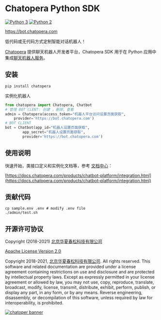 # Chatopera Python SDK

[![Python 3](https://img.shields.io/badge/python-3-blue.svg)](https://www.python.org/downloads/release/python-360/) [![Python 2](https://img.shields.io/badge/python-2-blue.svg)](https://www.python.org/downloads/release/python-2/)

https://bot.chatopera.com

低代码或无代码方式定制智能对话机器人！

[Chatopera](https://www.chatopera.com/) 提供聊天机器人开发者平台，Chatopera SDK 用于在 Python 应用中集成[聊天机器人服务](https://bot.chatopera.com/)。

## 安装

```
pip install chatopera
```

实例化机器人

```python
from chatopera import Chatopera, Chatbot
# 管理 BOT CLENT: 创建 ，删除，查看
admin = Chatopera(access_token="机器人平台访问设置页面获取",
    provider='https://bot.chatopera.com')
# BOT CLIENT
bot = Chatbot(app_id="机器人设置页面获取",
        app_secret="机器人设置页面获取",
        provider='https://bot.chatopera.com')
```

## 使用说明

快速开始，类接口定义和实例化文档等，参考 [文档中心](https://docs.chatopera.com/products/chatbot-platform/integration.html)：

[https://docs.chatopera.com/products/chatbot-platform/integration.html](https://docs.chatopera.com/products/chatbot-platform/integration.html)

## 贡献代码

```
cp sample.env .env # modify .env file
./admin/test.sh
```

## 开源许可协议

Copyright (2018-2021) [北京华夏春松科技有限公司](https://www.chatopera.com/)

[Apache License Version 2.0](./LICENSE)

Copyright 2018-2021, [北京华夏春松科技有限公司](https://www.chatopera.com/). All rights reserved. This software and related documentation are provided under a license agreement containing restrictions on use and disclosure and are protected by intellectual property laws. Except as expressly permitted in your license agreement or allowed by law, you may not use, copy, reproduce, translate, broadcast, modify, license, transmit, distribute, exhibit, perform, publish, or display any part, in any form, or by any means. Reverse engineering, disassembly, or decompilation of this software, unless required by law for interoperability, is prohibited.

[![chatoper banner][co-banner-image]][co-url]

[co-banner-image]: https://user-images.githubusercontent.com/3538629/42383104-da925942-8168-11e8-8195-868d5fcec170.png
[co-url]: https://www.chatopera.com
